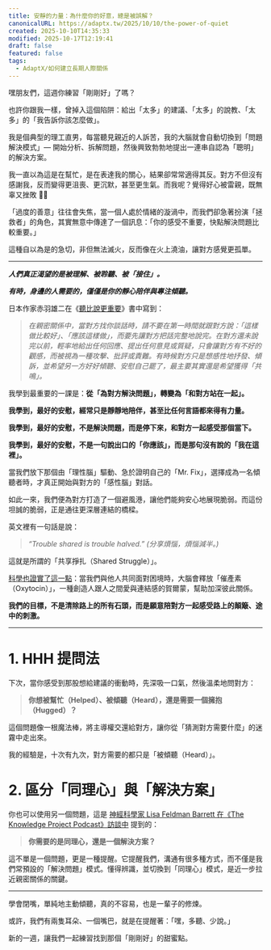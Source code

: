 ```yaml
---
title: 安靜的力量：為什麼你的好意，總是被誤解？
canonicalURL: https://adaptx.tw/2025/10/10/the-power-of-quiet
created: 2025-10-10T14:35:33
modified: 2025-10-17T12:19:41
draft: false
featured: false
tags:
  - AdaptX/如何建立長期人際關係
---
```


嘿朋友們，這週你練習「剛剛好」了嗎？

也許你跟我一樣，曾掉入這個陷阱：給出「太多」的建議、「太多」的說教、「太多」的「我告訴你該怎麼做」。

我是個典型的理工直男，每當聽見親近的人訴苦，我的大腦就會自動切換到「問題解決模式」— 開始分析、拆解問題，然後興致勃勃地提出一連串自認為「聰明」的解決方案。

我一直以為這是在幫忙，是在表達我的關心，結果卻常常適得其反。對方不但沒有感謝我，反而變得更沮喪、更沉默，甚至更生氣。而我呢？覺得好心被雷親，既無辜又挫敗 🤷‍♂️

「過度的善意」往往會失焦，當一個人處於情緒的漩渦中，而我們卻急著扮演「拯救者」的角色，其實無意中傳達了一個訊息：「你的感受不重要，快點解決問題比較重要。」

這種自以為是的急切，非但無法滅火，反而像在火上澆油，讓對方感覺更孤單。

---

_**人們真正渴望的是被理解、被聆聽、被「接住」。**_

_**有時，身邊的人需要的，僅僅是你的靜心陪伴與專注傾聽。**_

日本作家赤羽雄二在《[聽比說更重要](https://www.books.com.tw/products/0010908907)》書中寫到：

> _在親密關係中，當對方找你談話時，請不要在第一時間就跟對方說：「這樣做比較好」、「應該這樣做」，而要先讓對方把話完整地說完。在對方還未說完以前，輕率地給出任何回應、提出任何意見或質疑，只會讓對方有不好的觀感，而被視為一種攻擊、批評或責難。有時候對方只是想感性地抒發、傾訴，並希望另一方好好傾聽、安慰自己罷了，最主要其實還是希望獲得「共鳴」。_

我學到最重要的一課是：**從「為對方解決問題」，轉變為「和對方站在一起」。**

**我學到，最好的安慰，經常只是靜靜地陪伴，甚至比任何言語都來得有力量。**

**我學到，最好的安慰，不是解決問題，而是停下來，和對方一起感受那個當下。**

**我學到，最好的安慰，不是一句說出口的「你應該」，而是那句沒有說的「我在這裡」。**

當我們放下那個由「理性腦」驅動、急於證明自己的「Mr. Fix」，選擇成為一名傾聽者時，才真正開始與對方的「感性腦」對話。

如此一來，我們便為對方打造了一個避風港，讓他們能夠安心地展現脆弱。而這份坦誠的脆弱，正是通往更深層連結的橋樑。

英文裡有一句話是說：

> _“Trouble shared is trouble halved.”_
> _(分享煩惱，煩惱減半。)_

這就是所謂的「共享掙扎（Shared Struggle）」。

[科學也證實了這一點](https://www.youtube.com/watch?v=UQiXXw42AdE&t=410s)：當我們與他人共同面對困境時，大腦會釋放「催產素（Oxytocin）」，一種創造人跟人之間愛與連結感的賀爾蒙，幫助加深彼此關係。

**我們的目標，不是清除路上的所有石頭，而是願意陪對方一起感受路上的顛簸、途中的刺激。**

---

# 1. HHH 提問法

下次，當你感受到那股想給建議的衝動時，先深吸一口氣，然後溫柔地問對方：

> **你想被幫忙（Helped）、被傾聽（Heard），還是需要一個擁抱（Hugged）？**

這個問題像一根魔法棒，將主導權交還給對方，讓你從「猜測對方需要什麼」的迷霧中走出來。

我的經驗是，十次有九次，對方需要的都只是「被傾聽（Heard）」。

# 2. 區分「同理心」與「解決方案」

你也可以使用另一個問題，這是 [神經科學家 Lisa Feldman Barrett 在《The Knowledge Project Podcast》訪談中](https://www.youtube.com/watch?v=jORaNMIGiok&t=48m1s) 提到的：

> **你需要的是同理心，還是一個解決方案？**

這不單是一個問題，更是一種提醒。它提醒我們，溝通有很多種方式，而不僅是我們常預設的「解決問題」模式。懂得辨識，並切換到「同理心」模式，是近一步拉近親密關係的關鍵。

---

學會閉嘴，單純地主動傾聽，真的不容易，也是一輩子的修煉。

或許，我們有兩隻耳朵、一個嘴巴，就是在提醒著：「嘿，多聽、少說。」

新的一週，讓我們一起練習找到那個「剛剛好」的甜蜜點。
